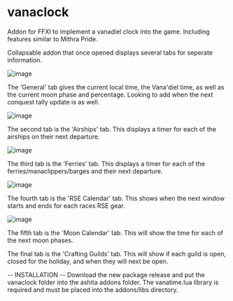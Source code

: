 # vanaclock
Addon for FFXI to implement a vanadiel clock into the game. Including features similar to Mithra Pride.

Collapsable addon that once opened displays several tabs for seperate information.

![image](https://user-images.githubusercontent.com/46830591/213966470-c77c3004-bf57-493a-9551-755a384a6900.png)

The 'General' tab gives the current local time, the Vana'diel time, as well as the current moon phase and percentage.
Looking to add when the next conquest tally update is as well.

![image](https://user-images.githubusercontent.com/46830591/213966283-842ab6ab-aa1f-4246-92d0-d7c0f03cb24e.png)

The second tab is the 'Airships' tab. This displays a timer for each of the airships on their next departure.

![image](https://user-images.githubusercontent.com/46830591/213966511-898723c2-3e42-484d-931f-a9abfacaaad8.png)

The third tab is the 'Ferries' tab. This displays a timer for each of the ferries/manaclippers/barges and their next departure.

![image](https://user-images.githubusercontent.com/46830591/213966597-9b201dc5-d16f-4e4f-ba63-7120c9565937.png)

The fourth tab is the 'RSE Calendar' tab. This shows when the next window starts and ends for each races RSE gear.

![image](https://user-images.githubusercontent.com/46830591/213966642-78ba9abb-c46e-4dbd-89e6-722516c4b77d.png)

The fifth tab is the 'Moon Calendar' tab. This will show the time for each of the next moon phases.

The final tab is the 'Crafting Guilds' tab. This will show if each guild is open, closed for the holiday, and when they will next be open.

-- INSTALLATION --
Download the new package release and put the vanaclock folder into the ashita addons folder.
The vanatime.lua library is required and must be placed into the addons/libs directory.
